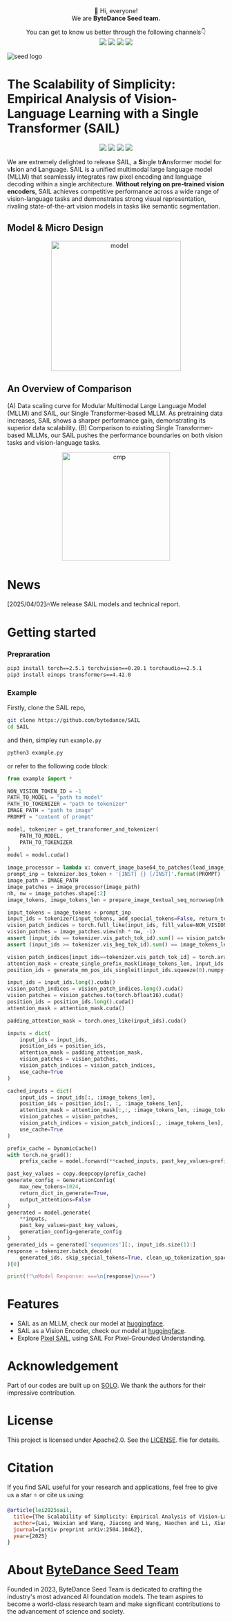 <div align="center">
 👋 Hi, everyone! 
    <br>
    We are <b>ByteDance Seed team.</b>
</div>

<p align="center">
  You can get to know us better through the following channels👇
  <br>
  <a href="https://team.doubao.com/">
    <img src="https://img.shields.io/badge/Website-%231e37ff?style=for-the-badge&logo=bytedance&logoColor=white"></a>
  <a href="https://github.com/user-attachments/assets/93481cda-a7f3-47f3-b333-fe6b3da86b78">
    <img src="https://img.shields.io/badge/WeChat-07C160?style=for-the-badge&logo=wechat&logoColor=white"></a>
 <a href="https://www.xiaohongshu.com/user/profile/668e7e15000000000303157d?xsec_token=ABl2-aqekpytY6A8TuxjrwnZskU-6BsMRE_ufQQaSAvjc%3D&xsec_source=pc_search">
    <img src="https://img.shields.io/badge/Xiaohongshu-%23FF2442?style=for-the-badge&logo=xiaohongshu&logoColor=white"></a>
  <a href="https://www.zhihu.com/org/dou-bao-da-mo-xing-tuan-dui/">
    <img src="https://img.shields.io/badge/zhihu-%230084FF?style=for-the-badge&logo=zhihu&logoColor=white"></a>
</p>

![seed logo](https://github.com/user-attachments/assets/c42e675e-497c-4508-8bb9-093ad4d1f216)

# The Scalability of Simplicity: Empirical Analysis of Vision-Language Learning with a Single Transformer (SAIL)
<p align="center">
  <a href="https://github.com/bytedance/flux">
    <img src="https://img.shields.io/badge/SAIL-Project Page-yellow"></a>
  <a href="https://arxiv.org/abs/2504.10462">
    <img src="https://img.shields.io/badge/SAIL-Tech Report-red"></a>
  <a href="https://huggingface.co/ByteDance-Seed/SAIL-7B">
    <img src="https://img.shields.io/badge/SAIL-Hugging Face-orange"></a>
  <a href="LICENSE">
    <img src="https://img.shields.io/badge/License-Apache2.0-blue"></a>
</p>

We are extremely delighted to release SAIL, a **S**ingle tr**A**nsformer model for v**I**sion and **L**anguage. SAIL is a unified multimodal large language model (MLLM) that seamlessly integrates raw pixel encoding and language decoding within a single architecture. **​Without relying on pre-trained vision encoders**, SAIL achieves competitive performance across a wide range of vision-language tasks and demonstrates strong visual representation, rivaling state-of-the-art vision models in tasks like semantic segmentation.

## Model & Micro Design
<div align="center">
  <img src="assets/sail_model.jpg" alt="model" style="height: 300; width: auto;">
</div>

## An Overview of Comparison
(A) Data scaling curve for Modular Multimodal Large Language Model (MLLM) and SAIL, our Single Transformer-based MLLM. As pretraining data increases, SAIL shows a sharper performance gain, demonstrating  its superior data scalability.
(B) Comparison to existing Single Transformer-based MLLMs, our SAIL pushes the performance boundaries on both vision tasks and vision-language tasks.
<div align="center">
  <img src="assets/perf_cmp.jpg" alt="cmp" style="height: 250; width: auto;">
</div>

# News
[2025/04/02]🔥We release SAIL models and technical report.


# Getting started
### Prepraration
```bash
pip3 install torch==2.5.1 torchvision==0.20.1 torchaudio==2.5.1
pip3 install einops transformers==4.42.0
```

### Example
Firstly, clone the SAIL repo,
```bash
git clone https://github.com/bytedance/SAIL
cd SAIL
```

and then, simpley run `example.py`
```bash
python3 example.py
```

or refer to the following code block:
```python
from example import *

NON_VISION_TOKEN_ID = -1
PATH_TO_MODEL = "path to model"
PATH_TO_TOKENIZER = "path to tokenizer"
IMAGE_PATH = "path to image"
PROMPT = "content of prompt"

model, tokenizer = get_transformer_and_tokenizer(
    PATH_TO_MODEL,
    PATH_TO_TOKENIZER
)
model = model.cuda()

image_processor = lambda x: convert_image_base64_to_patches(load_image_to_base64(x), model.config.vision_patch_size, fix_res_size=None)
prompt_inp = tokenizer.bos_token + '[INST] {} [/INST]'.format(PROMPT)
image_path = IMAGE_PATH   
image_patches = image_processor(image_path)
nh, nw = image_patches.shape[:2]
image_tokens, image_tokens_len = prepare_image_textual_seq_norowsep(nh, nw, tokenizer, add_cls=False)

input_tokens = image_tokens + prompt_inp
input_ids = tokenizer(input_tokens, add_special_tokens=False, return_tensors="pt").input_ids
vision_patch_indices = torch.full_like(input_ids, fill_value=NON_VISION_TOKEN_ID)
vision_patches = image_patches.view(nh * nw, -1)
assert (input_ids == tokenizer.vis_patch_tok_id).sum() == vision_patches.size(0)
assert (input_ids >= tokenizer.vis_beg_tok_id).sum() == image_tokens_len

vision_patch_indices[input_ids==tokenizer.vis_patch_tok_id] = torch.arange(vision_patches.size(0))
attention_mask = create_single_prefix_mask(image_tokens_len, input_ids.size(-1)).unsqueeze(0).unsqueeze(0)
position_ids = generate_mm_pos_ids_singleit(input_ids.squeeze(0).numpy().tolist(), tokenizer.vis_patch_tok_id, nh, nw).unsqueeze(1)

input_ids = input_ids.long().cuda()
vision_patch_indices = vision_patch_indices.long().cuda()
vision_patches = vision_patches.to(torch.bfloat16).cuda()
position_ids = position_ids.long().cuda()
attention_mask = attention_mask.cuda()

padding_attention_mask = torch.ones_like(input_ids).cuda()

inputs = dict(
    input_ids = input_ids,
    position_ids = position_ids,
    attention_mask = padding_attention_mask,
    vision_patches = vision_patches,
    vision_patch_indices = vision_patch_indices,
    use_cache=True
)

cached_inputs = dict(
    input_ids = input_ids[:, :image_tokens_len],
    position_ids = position_ids[:, :, :image_tokens_len],
    attention_mask = attention_mask[:,:, :image_tokens_len, :image_tokens_len],
    vision_patches = vision_patches,
    vision_patch_indices = vision_patch_indices[:, :image_tokens_len],
    use_cache=True
)

prefix_cache = DynamicCache()
with torch.no_grad():
    prefix_cache = model.forward(**cached_inputs, past_key_values=prefix_cache).past_key_values

past_key_values = copy.deepcopy(prefix_cache)
generate_config = GenerationConfig(
    max_new_tokens=1024,
    return_dict_in_generate=True,
    output_attentions=False
)
generated = model.generate(
    **inputs,
    past_key_values=past_key_values,
    generation_config=generate_config
)
generated_ids = generated['sequences'][:, input_ids.size(1):]
response = tokenizer.batch_decode(
    generated_ids, skip_special_tokens=True, clean_up_tokenization_spaces=False
)[0]

print(f"\nModel Response: ===\n{response}\n===")
```

# Features
- SAIL as an MLLM, check our model at [huggingface](https://huggingface.co/ByteDance-Seed/SAIL-7B).
- SAIL as a Vision Encoder, check our model at [huggingface](https://huggingface.co/models/ByteDance-Seed/SAIL-7B-PT).
- Explore [Pixel SAIL](https://github.com/bytedance/Pixel-SAIL), using SAIL For Pixel-Grounded Understanding.


# Acknowledgement
Part of our codes are built up on [SOLO](https://github.com/Yangyi-Chen/SOLO/tree/main).
We thank the authors for their impressive contribution.

# License
This project is licensed under Apache2.0. See the [LICENSE](LICENSE). flie for details.

# Citation
If you find SAIL useful for your research and applications, feel free to give us a star ⭐ or cite us using:

```bibtex
@article{lei2025sail,
  title={The Scalability of Simplicity: Empirical Analysis of Vision-Language Learning with a Single Transformer},
  author={Lei, Weixian and Wang, Jiacong and Wang, Haochen and Li, Xiangtai and Liew, Jun Hao and Feng, Jiashi and Huang, Zilong},
  journal={arXiv preprint arXiv:2504.10462},
  year={2025}
}
```

# About [ByteDance Seed Team](https://team.doubao.com/)

Founded in 2023, ByteDance Seed Team is dedicated to crafting the industry's most advanced AI foundation models. The team aspires to become a world-class research team and make significant contributions to the advancement of science and society.
